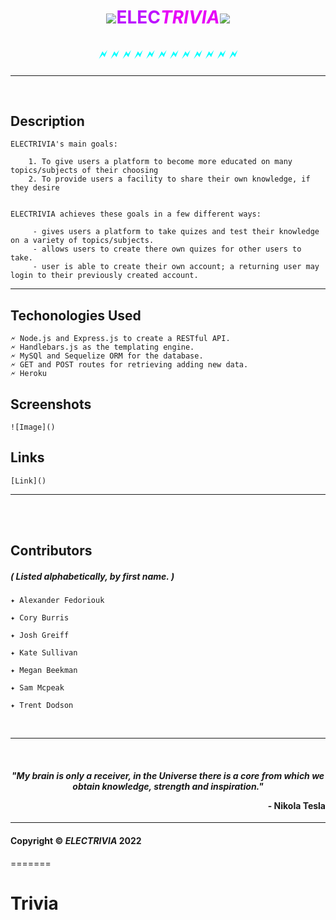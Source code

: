 
# <p align="center"><img src="./assets/trivia-favicon.ico"><span style="color:#bc13fe">ELEC<span style="color:#e700f7">**_TRIVIA_**</span></span><img src="./assets/trivia-favicon.ico"></p>
## <p align="center"><span style="color:#00ffff" > 🗲  🗲  🗲  🗲  🗲  🗲  🗲  🗲  🗲  🗲  🗲  🗲 </span> </p>
----------------------------------------------------

<br>

## Description 
    ELECTRIVIA's main goals: 

        1. To give users a platform to become more educated on many topics/subjects of their choosing
        2. To provide users a facility to share their own knowledge, if they desire


    ELECTRIVIA achieves these goals in a few different ways: 
    
         - gives users a platform to take quizes and test their knowledge on a variety of topics/subjects. 
         - allows users to create there own quizes for other users to take.
         - user is able to create their own account; a returning user may login to their previously created account.

---------------------------------------------


## Techonologies Used
    🗲 Node.js and Express.js to create a RESTful API.
    🗲 Handlebars.js as the templating engine.
    🗲 MySQl and Sequelize ORM for the database.
    🗲 GET and POST routes for retrieving adding new data.
    🗲 Heroku 

## Screenshots
    ![Image]()

## Links
    [Link]()


----------------------------------------

<br>
<br>

## Contributors 
##### ( Listed alphabetically, by first name. )
    ✦ Alexander Fedoriouk

    ✦ Cory Burris 

    ✦ Josh Greiff

    ✦ Kate Sullivan

    ✦ Megan Beekman

    ✦ Sam Mcpeak

    ✦ Trent Dodson

<br>

---------------------------------------

<br>


#### <p align="center">*"My brain is only a receiver, in the Universe there is a core from which we obtain knowledge, strength and inspiration."*</p> <p align="right">__- Nikola Tesla__</p>

---------------------------------------


#### Copyright &copy; **_ELECTRIVIA_** 2022
=======
# Trivia

